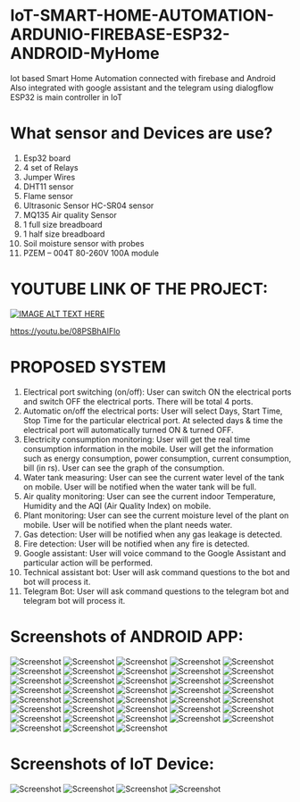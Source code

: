 # IoT-SMART-HOME-AUTOMATION-ARDUNIO-FIREBASE-ESP32-ANDROID-MyHome
Iot based Smart Home Automation connected with firebase and Android
Also integrated with google assistant and the telegram using dialogflow
ESP32 is main controller in IoT

# What sensor and Devices are use?

1. Esp32 board
2. 4 set of Relays
3. Jumper Wires
4. DHT11 sensor
5. Flame sensor
6. Ultrasonic Sensor HC-SR04 sensor
7. MQ135 Air quality Sensor
8. 1 full size breadboard
9. 1 half size breadboard
10. Soil moisture sensor with probes
11. PZEM – 004T 80-260V 100A module

# YOUTUBE LINK OF THE PROJECT:
[![IMAGE ALT TEXT HERE](https://img.youtube.com/vi/08PSBhAIFlo/0.jpg)](https://www.youtube.com/watch?v=08PSBhAIFlo)

https://youtu.be/08PSBhAIFlo

# PROPOSED SYSTEM
1. Electrical port switching (on/off): User can switch ON the electrical ports and
switch OFF the electrical ports. There will be total 4 ports.
2. Automatic on/off the electrical ports: User will select Days, Start Time, Stop Time
for the particular electrical port. At selected days & time the electrical port will
automatically turned ON & turned OFF.
3. Electricity consumption monitoring: User will get the real time consumption
information in the mobile. User will get the information such as energy consumption,
power consumption, current consumption, bill (in rs). User can see the graph of the
consumption.
4. Water tank measuring: User can see the current water level of the tank on mobile.
User will be notified when the water tank will be full.
5. Air quality monitoring: User can see the current indoor Temperature, Humidity and
the AQI (Air Quality Index) on mobile.
6. Plant monitoring: User can see the current moisture level of the plant on mobile.
User will be notified when the plant needs water.
7. Gas detection: User will be notified when any gas leakage is detected.
8. Fire detection: User will be notified when any fire is detected.
9. Google assistant: User will voice command to the Google Assistant and particular
action will be performed.
10. Technical assistant bot: User will ask command questions to the bot and bot will
process it.
11. Telegram Bot: User will ask command questions to the telegram bot and telegram
bot will process it.

# Screenshots of ANDROID APP:
![Screenshot](https://raw.github.com/narender-rk10/IoT-SMART-HOME-AUTOMATION-ARDUNIO-FIREBASE-ESP32-ANDROID-MyHome/master/SCRRENSHOTS/1.jpg)
![Screenshot](https://raw.github.com/narender-rk10/IoT-SMART-HOME-AUTOMATION-ARDUNIO-FIREBASE-ESP32-ANDROID-MyHome/master/SCRRENSHOTS/2.jpg)
![Screenshot](https://raw.github.com/narender-rk10/IoT-SMART-HOME-AUTOMATION-ARDUNIO-FIREBASE-ESP32-ANDROID-MyHome/master/SCRRENSHOTS/3.jpg)
![Screenshot](https://raw.github.com/narender-rk10/IoT-SMART-HOME-AUTOMATION-ARDUNIO-FIREBASE-ESP32-ANDROID-MyHome/master/SCRRENSHOTS/4.jpg)
![Screenshot](https://raw.github.com/narender-rk10/IoT-SMART-HOME-AUTOMATION-ARDUNIO-FIREBASE-ESP32-ANDROID-MyHome/master/SCRRENSHOTS/5.jpg)
![Screenshot](https://raw.github.com/narender-rk10/IoT-SMART-HOME-AUTOMATION-ARDUNIO-FIREBASE-ESP32-ANDROID-MyHome/master/SCRRENSHOTS/6.jpg)
![Screenshot](https://raw.github.com/narender-rk10/IoT-SMART-HOME-AUTOMATION-ARDUNIO-FIREBASE-ESP32-ANDROID-MyHome/master/SCRRENSHOTS/7.jpg)
![Screenshot](https://raw.github.com/narender-rk10/IoT-SMART-HOME-AUTOMATION-ARDUNIO-FIREBASE-ESP32-ANDROID-MyHome/master/SCRRENSHOTS/8.jpg)
![Screenshot](https://raw.github.com/narender-rk10/IoT-SMART-HOME-AUTOMATION-ARDUNIO-FIREBASE-ESP32-ANDROID-MyHome/master/SCRRENSHOTS/9.jpg)
![Screenshot](https://raw.github.com/narender-rk10/IoT-SMART-HOME-AUTOMATION-ARDUNIO-FIREBASE-ESP32-ANDROID-MyHome/master/SCRRENSHOTS/10.jpg)
![Screenshot](https://raw.github.com/narender-rk10/IoT-SMART-HOME-AUTOMATION-ARDUNIO-FIREBASE-ESP32-ANDROID-MyHome/master/SCRRENSHOTS/11.jpg)
![Screenshot](https://raw.github.com/narender-rk10/IoT-SMART-HOME-AUTOMATION-ARDUNIO-FIREBASE-ESP32-ANDROID-MyHome/master/SCRRENSHOTS/12.jpg)
![Screenshot](https://raw.github.com/narender-rk10/IoT-SMART-HOME-AUTOMATION-ARDUNIO-FIREBASE-ESP32-ANDROID-MyHome/master/SCRRENSHOTS/13.jpg)
![Screenshot](https://raw.github.com/narender-rk10/IoT-SMART-HOME-AUTOMATION-ARDUNIO-FIREBASE-ESP32-ANDROID-MyHome/master/SCRRENSHOTS/14.jpg)
![Screenshot](https://raw.github.com/narender-rk10/IoT-SMART-HOME-AUTOMATION-ARDUNIO-FIREBASE-ESP32-ANDROID-MyHome/master/SCRRENSHOTS/15.jpg)
![Screenshot](https://raw.github.com/narender-rk10/IoT-SMART-HOME-AUTOMATION-ARDUNIO-FIREBASE-ESP32-ANDROID-MyHome/master/SCRRENSHOTS/16.jpg)
![Screenshot](https://raw.github.com/narender-rk10/IoT-SMART-HOME-AUTOMATION-ARDUNIO-FIREBASE-ESP32-ANDROID-MyHome/master/SCRRENSHOTS/17.jpg)
![Screenshot](https://raw.github.com/narender-rk10/IoT-SMART-HOME-AUTOMATION-ARDUNIO-FIREBASE-ESP32-ANDROID-MyHome/master/SCRRENSHOTS/18.jpg)
![Screenshot](https://raw.github.com/narender-rk10/IoT-SMART-HOME-AUTOMATION-ARDUNIO-FIREBASE-ESP32-ANDROID-MyHome/master/SCRRENSHOTS/19.jpg)
![Screenshot](https://raw.github.com/narender-rk10/IoT-SMART-HOME-AUTOMATION-ARDUNIO-FIREBASE-ESP32-ANDROID-MyHome/master/SCRRENSHOTS/20.jpg)
![Screenshot](https://raw.github.com/narender-rk10/IoT-SMART-HOME-AUTOMATION-ARDUNIO-FIREBASE-ESP32-ANDROID-MyHome/master/SCRRENSHOTS/21.jpg)
![Screenshot](https://raw.github.com/narender-rk10/IoT-SMART-HOME-AUTOMATION-ARDUNIO-FIREBASE-ESP32-ANDROID-MyHome/master/SCRRENSHOTS/22.jpg)
![Screenshot](https://raw.github.com/narender-rk10/IoT-SMART-HOME-AUTOMATION-ARDUNIO-FIREBASE-ESP32-ANDROID-MyHome/master/SCRRENSHOTS/23.jpg)
![Screenshot](https://raw.github.com/narender-rk10/IoT-SMART-HOME-AUTOMATION-ARDUNIO-FIREBASE-ESP32-ANDROID-MyHome/master/SCRRENSHOTS/24.jpg)
![Screenshot](https://raw.github.com/narender-rk10/IoT-SMART-HOME-AUTOMATION-ARDUNIO-FIREBASE-ESP32-ANDROID-MyHome/master/SCRRENSHOTS/25.jpg)
![Screenshot](https://raw.github.com/narender-rk10/IoT-SMART-HOME-AUTOMATION-ARDUNIO-FIREBASE-ESP32-ANDROID-MyHome/master/SCRRENSHOTS/26.jpg)
![Screenshot](https://raw.github.com/narender-rk10/IoT-SMART-HOME-AUTOMATION-ARDUNIO-FIREBASE-ESP32-ANDROID-MyHome/master/SCRRENSHOTS/27.jpg)
![Screenshot](https://raw.github.com/narender-rk10/IoT-SMART-HOME-AUTOMATION-ARDUNIO-FIREBASE-ESP32-ANDROID-MyHome/master/SCRRENSHOTS/28.jpg)
![Screenshot](https://raw.github.com/narender-rk10/IoT-SMART-HOME-AUTOMATION-ARDUNIO-FIREBASE-ESP32-ANDROID-MyHome/master/SCRRENSHOTS/29.jpg)
![Screenshot](https://raw.github.com/narender-rk10/IoT-SMART-HOME-AUTOMATION-ARDUNIO-FIREBASE-ESP32-ANDROID-MyHome/master/SCRRENSHOTS/31.jpg)
![Screenshot](https://raw.github.com/narender-rk10/IoT-SMART-HOME-AUTOMATION-ARDUNIO-FIREBASE-ESP32-ANDROID-MyHome/master/SCRRENSHOTS/32.jpg)
![Screenshot](https://raw.github.com/narender-rk10/IoT-SMART-HOME-AUTOMATION-ARDUNIO-FIREBASE-ESP32-ANDROID-MyHome/master/SCRRENSHOTS/33.jpg)
![Screenshot](https://raw.github.com/narender-rk10/IoT-SMART-HOME-AUTOMATION-ARDUNIO-FIREBASE-ESP32-ANDROID-MyHome/master/SCRRENSHOTS/34.jpg)
![Screenshot](https://raw.github.com/narender-rk10/IoT-SMART-HOME-AUTOMATION-ARDUNIO-FIREBASE-ESP32-ANDROID-MyHome/master/SCRRENSHOTS/35.jpg)
![Screenshot](https://raw.github.com/narender-rk10/IoT-SMART-HOME-AUTOMATION-ARDUNIO-FIREBASE-ESP32-ANDROID-MyHome/master/SCRRENSHOTS/36.jpg)
![Screenshot](https://raw.github.com/narender-rk10/IoT-SMART-HOME-AUTOMATION-ARDUNIO-FIREBASE-ESP32-ANDROID-MyHome/master/SCRRENSHOTS/37.jpg)
![Screenshot](https://raw.github.com/narender-rk10/IoT-SMART-HOME-AUTOMATION-ARDUNIO-FIREBASE-ESP32-ANDROID-MyHome/master/SCRRENSHOTS/38.jpg)
![Screenshot](https://raw.github.com/narender-rk10/IoT-SMART-HOME-AUTOMATION-ARDUNIO-FIREBASE-ESP32-ANDROID-MyHome/master/SCRRENSHOTS/39.jpg)

# Screenshots of IoT Device:
![Screenshot](https://raw.github.com/narender-rk10/IoT-SMART-HOME-AUTOMATION-ARDUNIO-FIREBASE-ESP32-ANDROID-MyHome/master/SCRRENSHOTS/I1.jpg)
![Screenshot](https://raw.github.com/narender-rk10/IoT-SMART-HOME-AUTOMATION-ARDUNIO-FIREBASE-ESP32-ANDROID-MyHome/master/SCRRENSHOTS/I2.jpg)
![Screenshot](https://raw.github.com/narender-rk10/IoT-SMART-HOME-AUTOMATION-ARDUNIO-FIREBASE-ESP32-ANDROID-MyHome/master/SCRRENSHOTS/I3.jpg)
![Screenshot](https://raw.github.com/narender-rk10/IoT-SMART-HOME-AUTOMATION-ARDUNIO-FIREBASE-ESP32-ANDROID-MyHome/master/SCRRENSHOTS/I4.jpg)
